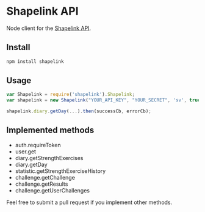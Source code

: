 Shapelink API
===================

Node client for the [Shapelink API](http://developer.shapelink.com/index.php/Main_Page).

## Install

```javascript
npm install shapelink
```

## Usage

```javascript
var Shapelink = require('shapelink').Shapelink;
var shapelink = new Shapelink("YOUR_API_KEY", "YOUR_SECRET", 'sv', true);

shapelink.diary.getDay(...).then(successCb, errorCb);
```

## Implemented methods

* auth.requireToken
* user.get
* diary.getStrengthExercises
* diary.getDay
* statistic.getStrengthExerciseHistory
* challenge.getChallenge
* challenge.getResults
* challenge.getUserChallenges

Feel free to submit a pull request if you implement other methods.
